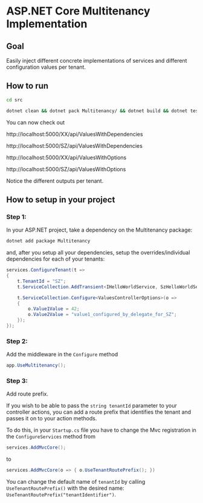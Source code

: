 # ASP.NET Core Multitenancy Implementation

## Goal

Easily inject different concrete implementations of services and different configuration values per tenant. 

## How to run

```bash
cd src

dotnet clean && dotnet pack Multitenancy/ && dotnet build && dotnet test ../test/MultitenantAspApp.Tests/MultitenantAspApp.Tests.csproj && dotnet run --project MultitenantAspApp
```

You can now check out 

http://localhost:5000/XX/api/ValuesWithDependencies

http://localhost:5000/SZ/api/ValuesWithDependencies

http://localhost:5000/XX/api/ValuesWithOptions

http://localhost:5000/SZ/api/ValuesWithOptions

Notice the different outputs per tenant.

## How to setup in your project

### Step 1: 
In your ASP.NET project, take a dependency on the Multitenancy package:

```bash
dotnet add package Multitenancy
```

and, after you setup all your dependencies, setup the overrides/individual dependencies for each of your tenants:

```cs
services.ConfigureTenant(t =>
{
    t.TenantId = "SZ";
    t.ServiceCollection.AddTransient<IHelloWorldService, SzHelloWorldService>();

    t.ServiceCollection.Configure<ValuesControllerOptions>(o =>
    {
        o.Value1Value = 42;
        o.Value2Value = "value1_configured_by_delegate_for_SZ";
    });
});
```

### Step 2: 
Add the middleware in the ```Configure``` method

```cs
app.UseMultitenancy();
```

### Step 3:
Add route prefix. 

If you wish to be able to pass the ```string tenantId```  parameter to your controller actions, you can add a route prefix that identifies the tenant and passes it on to your action methods.

To do this, in your ```Startup.cs``` file you have to change the Mvc registration in the ```ConfigureServices``` method from 

```cs
services.AddMvcCore();
```

to

```cs
services.AddMvcCore(o => { o.UseTenantRoutePrefix(); })
```

You can change the default name of ```tenantId``` by calling ```UseTenantRoutePrefix()``` with the desired name: ```UseTenantRoutePrefix("tenantIdentifier")```.

